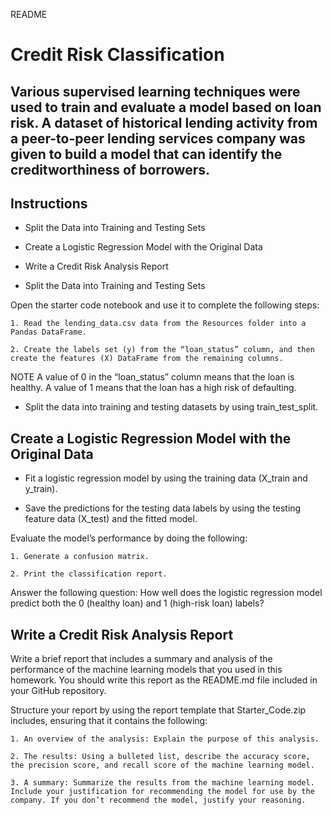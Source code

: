 README
# Credit Risk Classification

## Various supervised learning techniques were used to train and evaluate a model based on loan risk. A dataset of historical lending activity from a peer-to-peer lending services company was given to build a model that can identify the creditworthiness of borrowers.

##  Instructions

 * Split the Data into Training and Testing Sets

 * Create a Logistic Regression Model with the Original Data

 * Write a Credit Risk Analysis Report

 * Split the Data into Training and Testing Sets

Open the starter code notebook and use it to complete the following steps:

    1. Read the lending_data.csv data from the Resources folder into a Pandas DataFrame.

    2. Create the labels set (y) from the “loan_status” column, and then create the features (X) DataFrame from the remaining columns.

NOTE
A value of 0 in the “loan_status” column means that the loan is healthy. A value of 1 means that the loan has a high risk of defaulting.

 *  Split the data into training and testing datasets by using train_test_split.

## Create a Logistic Regression Model with the Original Data

 * Fit a logistic regression model by using the training data (X_train and y_train).

 * Save the predictions for the testing data labels by using the testing feature data (X_test) and the fitted model.

Evaluate the model’s performance by doing the following:

    1. Generate a confusion matrix.

    2. Print the classification report.

Answer the following question: How well does the logistic regression model predict both the 0 (healthy loan) and 1 (high-risk loan) labels?

## Write a Credit Risk Analysis Report

Write a brief report that includes a summary and analysis of the performance of the machine learning models that you used in this homework. You should write this report as the README.md file included in your GitHub repository.

Structure your report by using the report template that Starter_Code.zip includes, ensuring that it contains the following:

    1. An overview of the analysis: Explain the purpose of this analysis.

    2. The results: Using a bulleted list, describe the accuracy score, the precision score, and recall score of the machine learning model.

    3. A summary: Summarize the results from the machine learning model. Include your justification for recommending the model for use by the company. If you don’t recommend the model, justify your reasoning.
